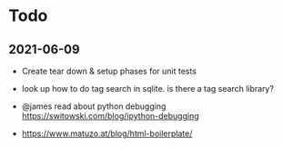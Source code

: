 # Todo

## 2021-06-09

- Create tear down & setup phases for unit tests

- look up how to do tag search in sqlite. is there a tag search library?
- @james read about python debugging <https://switowski.com/blog/ipython-debugging>

- https://www.matuzo.at/blog/html-boilerplate/
